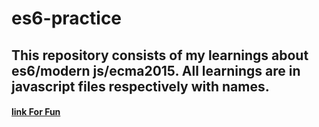 # es6-practice

## This repository consists of my learnings about es6/modern js/ecma2015. All learnings are in javascript files respectively with names.

#### [link For Fun](https://mi-araf.github.io/es6-practice/)
